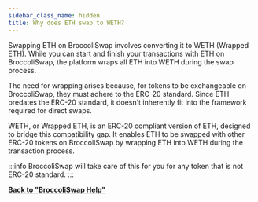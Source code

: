 ```yaml
---
sidebar_class_name: hidden
title: Why does ETH swap to WETH?
---
```


Swapping ETH on BroccoliSwap involves converting it to WETH (Wrapped ETH). While you can start and finish your transactions with ETH on BroccoliSwap, the platform wraps all ETH into WETH during the swap process.

The need for wrapping arises because, for tokens to be exchangeable on BroccoliSwap, they must adhere to the ERC-20 standard. Since ETH predates the ERC-20 standard, it doesn't inherently fit into the framework required for direct swaps.

WETH, or Wrapped ETH, is an ERC-20 compliant version of ETH, designed to bridge this compatibility gap. It enables ETH to be swapped with other ERC-20 tokens on BroccoliSwap by wrapping ETH into WETH during the transaction process.

:::info
BroccoliSwap will take care of this for you for any token that is not ERC-20 standard.
:::


**[Back to "BroccoliSwap Help"](/docs/090-Help-Centre/020-Broccoliswap/001-Index.md)**
